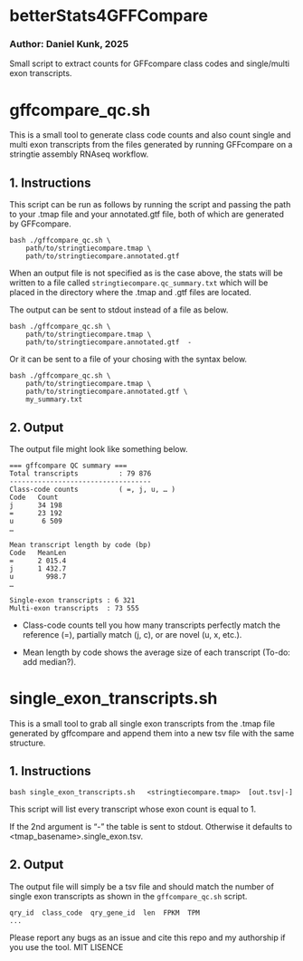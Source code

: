 # betterStats4GFFCompare
### Author: Daniel Kunk, 2025
Small script to extract counts for GFFcompare class codes and single/multi exon transcripts.

# gffcompare_qc.sh
This is a small tool to generate class code counts and also count single and multi exon transcripts from the files generated by running GFFcompare on a stringtie assembly RNAseq workflow.

## 1. Instructions
This script can be run as follows by running the script and passing the path to your .tmap file and your annotated.gtf file, both of which are generated by GFFcompare.

```
bash ./gffcompare_qc.sh \
    path/to/stringtiecompare.tmap \
    path/to/stringtiecompare.annotated.gtf
```
When an output file is not specified as is the case above, the stats will be written to a file called `stringtiecompare.qc_summary.txt` which will be placed in the directory where the .tmap and .gtf files are located. 

The output can be sent to stdout instead of a file as below.

```
bash ./gffcompare_qc.sh \
    path/to/stringtiecompare.tmap \
    path/to/stringtiecompare.annotated.gtf  -
```
Or it can be sent to a file of your chosing with the syntax below.

```
bash ./gffcompare_qc.sh \
    path/to/stringtiecompare.tmap \
    path/to/stringtiecompare.annotated.gtf \
    my_summary.txt
``` 

## 2. Output
The output file might look like something below.

```
=== gffcompare QC summary ===
Total transcripts          : 79 876
-----------------------------------
Class-code counts          ( =, j, u, … )
Code   Count
j      34 198
=      23 192
u       6 509
…

Mean transcript length by code (bp)
Code   MeanLen
=      2 015.4
j      1 432.7
u        998.7
…

Single-exon transcripts : 6 321
Multi-exon transcripts  : 73 555
```
- Class-code counts tell you how many transcripts perfectly match the reference (=), partially match (j, c), or are novel (u, x, etc.).

- Mean length by code shows the average size of each transcript (To-do: add median?).

# single_exon_transcripts.sh
This is a small tool to grab all single exon transcripts from the .tmap file generated by gffcompare and append them into a new tsv file with the same structure.

## 1. Instructions
```
bash single_exon_transcripts.sh   <stringtiecompare.tmap>  [out.tsv|-]
```

This script will list every transcript whose exon count is equal to 1.

If the 2nd argument is “-” the table is sent to stdout.
Otherwise it defaults to <tmap_basename>.single_exon.tsv.

## 2. Output

The output file will simply be a tsv file and should match the number of single exon transcripts as shown in the `gffcompare_qc.sh` script. 

```
qry_id  class_code  qry_gene_id  len  FPKM  TPM
...
```

Please report any bugs as an issue and cite this repo and my authorship if you use the tool. 
MIT LISENCE

